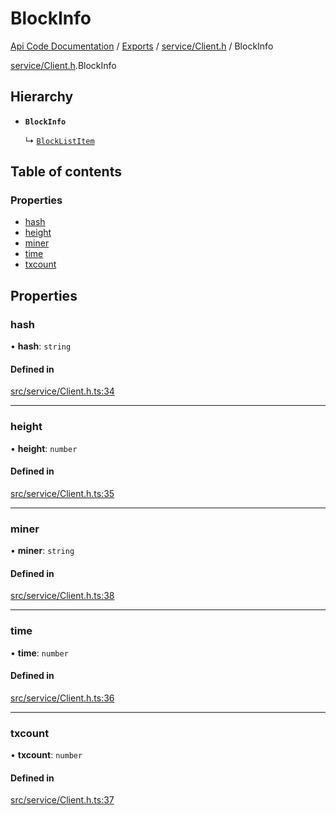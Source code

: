 # BlockInfo
 
[Api Code Documentation](../README.md) / [Exports](../modules.md) / [service/Client.h](../modules/service_Client_h.md) / BlockInfo

[service/Client.h](../modules/service_Client_h.md).BlockInfo

## Hierarchy

- **`BlockInfo`**

  ↳ [`BlockListItem`](service_Client_h.BlockListItem.md)

## Table of contents

### Properties

- [hash](service_Client_h.BlockInfo.md#hash)
- [height](service_Client_h.BlockInfo.md#height)
- [miner](service_Client_h.BlockInfo.md#miner)
- [time](service_Client_h.BlockInfo.md#time)
- [txcount](service_Client_h.BlockInfo.md#txcount)

## Properties

### hash

• **hash**: `string`

#### Defined in

[src/service/Client.h.ts:34](https://github.com/openkfw/TruBudget/blob/90402cb/api/src/service/Client.h.ts#L34)

___

### height

• **height**: `number`

#### Defined in

[src/service/Client.h.ts:35](https://github.com/openkfw/TruBudget/blob/90402cb/api/src/service/Client.h.ts#L35)

___

### miner

• **miner**: `string`

#### Defined in

[src/service/Client.h.ts:38](https://github.com/openkfw/TruBudget/blob/90402cb/api/src/service/Client.h.ts#L38)

___

### time

• **time**: `number`

#### Defined in

[src/service/Client.h.ts:36](https://github.com/openkfw/TruBudget/blob/90402cb/api/src/service/Client.h.ts#L36)

___

### txcount

• **txcount**: `number`

#### Defined in

[src/service/Client.h.ts:37](https://github.com/openkfw/TruBudget/blob/90402cb/api/src/service/Client.h.ts#L37)
